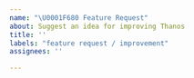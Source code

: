 ```yaml
---
name: "\U0001F680 Feature Request"
about: Suggest an idea for improving Thanos
title: ''
labels: "feature request / improvement"
assignees: ''

---
```

